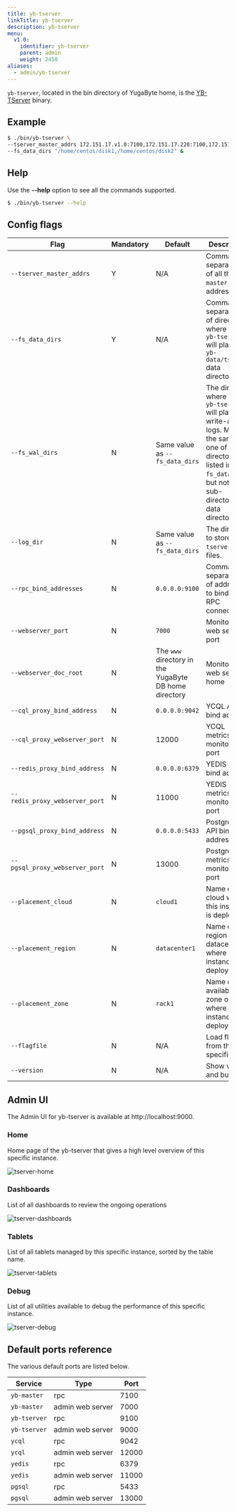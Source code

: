 ```yaml
---
title: yb-tserver
linkTitle: yb-tserver
description: yb-tserver
menu:
  v1.0:
    identifier: yb-tserver
    parent: admin
    weight: 2450
aliases:
  - admin/yb-tserver
---
```


`yb-tserver`, located in the bin directory of YugaByte home, is the [YB-TServer](../../architecture/concepts/universe/#yb-tserver) binary.

## Example

```{.sh .copy .separator-dollar}
$ ./bin/yb-tserver \
--tserver_master_addrs 172.151.17.v1.0:7100,172.151.17.220:7100,172.151.17.v1.0:7100 \
--fs_data_dirs "/home/centos/disk1,/home/centos/disk2" &
```

## Help 

Use the **-\-help** option to see all the commands supported.

```{.sh .copy .separator-dollar}
$ ./bin/yb-tserver --help
```

## Config flags

Flag | Mandatory | Default | Description 
----------------------|------|---------|------------------------
`--tserver_master_addrs` | Y | N/A  |Comma-separated list of all the `yb-master` RPC addresses.  
`--fs_data_dirs` | Y | N/A | Comma-separated list of directories where the `yb-tserver` will place it's `yb-data/tserver` data directory. 
`--fs_wal_dirs`| N | Same value as `--fs_data_dirs` | The directory where the `yb-tserver` will place its write-ahead logs. May be the same as one of the directories listed in `--fs_data_dirs`, but not a sub-directory of a data directory. 
`--log_dir`| N | Same value as `--fs_data_dirs`   | The directory to store `yb-tserver` log files.  
`--rpc_bind_addresses`| N |`0.0.0.0:9100` | Comma-separated list of addresses to bind to for RPC connections.
`--webserver_port`| N | `7000` | Monitoring web server port
`--webserver_doc_root`| N | The `www` directory in the YugaByte DB home directory | Monitoring web server home
`--cql_proxy_bind_address`| N | `0.0.0.0:9042` | YCQL API bind address
`--cql_proxy_webserver_port`| N | 12000 | YCQL metrics monitoring port
`--redis_proxy_bind_address`| N | `0.0.0.0:6379`  | YEDIS API bind address
`--redis_proxy_webserver_port`| N | 11000 | YEDIS metrics monitoring port
`--pgsql_proxy_bind_address`| N | `0.0.0.0:5433`  | PostgreSQL API bind address
`--pgsql_proxy_webserver_port`| N | 13000 | PostgreSQL metrics monitoring port
`--placement_cloud`| N |`cloud1`  | Name of the cloud where this instance is deployed
`--placement_region`| N |`datacenter1`  | Name of the region or datacenter where this instance is deployed
`--placement_zone`| N |`rack1`  | Name of the availability zone or rack where this instance is deployed
`--flagfile`| N | N/A  | Load flags from the specified file.
`--version` | N | N/A | Show version and build info


## Admin UI

The Admin UI for yb-tserver is available at http://localhost:9000.

### Home 

Home page of the yb-tserver that gives a high level overview of this specific instance.

![tserver-home](/images/admin/tserver-home.png)

### Dashboards 

List of all dashboards to review the ongoing operations 

![tserver-dashboards](/images/admin/tserver-dashboards.png)

### Tablets 

List of all tablets managed by this specific instance, sorted by the table name.

![tserver-tablets](/images/admin/tserver-tablets.png)

### Debug

List of all utilities available to debug the performance of this specific instance.

![tserver-debug](/images/admin/tserver-debug.png)


## Default ports reference

The various default ports are listed below. 

Service | Type | Port 
--------|------| -------
`yb-master` | rpc | 7100
`yb-master` | admin web server | 7000
`yb-tserver` | rpc | 9100
`yb-tserver` | admin web server | 9000
`ycql` | rpc | 9042
`ycql` | admin web server | 12000
`yedis` | rpc | 6379
`yedis` | admin web server | 11000
`pgsql` | rpc | 5433
`pgsql` | admin web server | 13000
